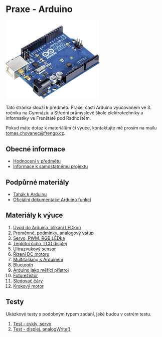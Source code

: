 # Praxe - Arduino

<img src="img/README_1.png" width="300"/>

Tato stránka slouží k předmětu Praxe, části Arduino vyučovaném ve 3. ročníku na Gymnáziu a Střední průmyslové škole elektrotechniky a informatiky ve Frenštátě pod Radhoštěm.

Pokud máte dotaz k materiálům či výuce, kontaktujte mě prosím na mailu [tomas.chovanec@frengp.cz](mailto:tomas.chovanec@frengp.cz).

## Obecné informace
- [Hodnocení v předmětu](Hodnoceni_predmetu.md)
- [Informace k samostatnému projektu](Projekt.md)

## Podpůrné materiály
- [Tahák k Arduinu](/files/Arduino_tahak.pdf)
- [Oficiální dokumentace Arduino funkcí](https://docs.arduino.cc/language-reference/)

## Materiály k výuce
1. [Úvod do Arduina, blikání LEDkou](01_Uvod_LED.md)
1. [Proměnné, podmínky, analogový vstup](02_Zaklady_C_potenciometr.md)
1. [Servo, PWM, RGB LEDka](03_Servo_PWM.md)
1. [Teplotní čidlo, LCD displej](04_DHT_LCD.md)
1. [Ultrazvukový sensor](05_Ultrasonic_stepper.md)
1. [Řízení DC motoru](06_DC_motor.md)
1. [Multitasking s Arduinem](07_Millis.md)
1. [Bluetooth](08_Bluetooth.md)
1. [Arduino jako měřící přístroj](09_Serial_plotter.md)
1. [Fotorezistor](10_Fotorezistor.md)
1. [Sledovač čáry](11_Line_follower.md)
1. [Krokový motor](xx_Krokovy_motor.md)


<!---
1. [Závěr](11_zaver.md)
- [Zadání E3A](Zadani_projektu_E3A_sk_2.md)

--->

## Testy
Ukázkové testy s podobným typem zadání, jaké budou v ostrém testu. 

1. [Test - cykly, servo](Test_1.md)
2. [Test - displej, analogWrite()](Test_2.md)
   
<!---
2. [Program ve dvojicích](09_lekce.md)
--->
